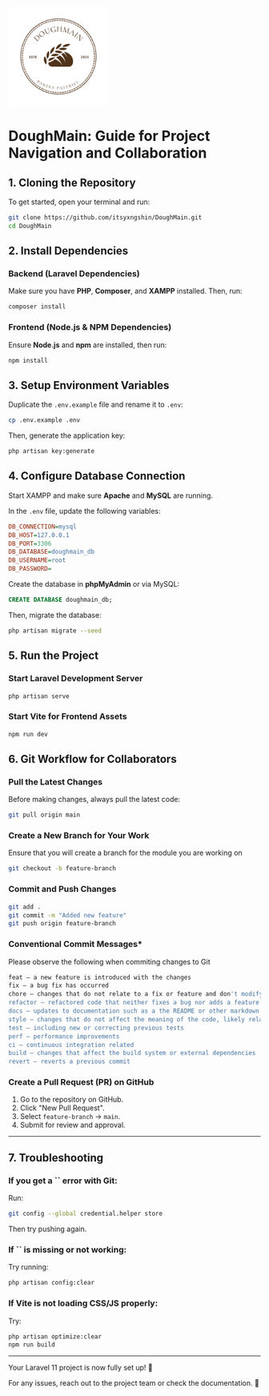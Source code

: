 <p align="left"><img src="Untitled20_20250304132045 1.png" width="200" alt="DoughMain Logo"></p>

# DoughMain: Guide for Project Navigation and Collaboration

## **1. Cloning the Repository**

To get started, open your terminal and run:

```sh
git clone https://github.com/itsyxngshin/DoughMain.git
cd DoughMain
```

## **2. Install Dependencies**

### **Backend (Laravel Dependencies)**

Make sure you have **PHP**, **Composer**, and **XAMPP** installed. Then, run:

```sh
composer install
```

### **Frontend (Node.js & NPM Dependencies)**

Ensure **Node.js** and **npm** are installed, then run:

```sh
npm install
```

## **3. Setup Environment Variables**

Duplicate the `.env.example` file and rename it to `.env`:

```sh
cp .env.example .env
```

Then, generate the application key:

```sh
php artisan key:generate
```

## **4. Configure Database Connection**

Start XAMPP and make sure **Apache** and **MySQL** are running.

In the `.env` file, update the following variables:

```ini
DB_CONNECTION=mysql
DB_HOST=127.0.0.1
DB_PORT=3306
DB_DATABASE=doughmain_db
DB_USERNAME=root
DB_PASSWORD=
```

Create the database in **phpMyAdmin** or via MySQL:

```sql
CREATE DATABASE doughmain_db;
```

Then, migrate the database:

```sh
php artisan migrate --seed
```

## **5. Run the Project**

### **Start Laravel Development Server**

```sh
php artisan serve
```

### **Start Vite for Frontend Assets**

```sh
npm run dev
```

## **6. Git Workflow for Collaborators**

### **Pull the Latest Changes**

Before making changes, always pull the latest code:

```sh
git pull origin main
```

### **Create a New Branch for Your Work** 
Ensure that you will create a branch for the module you are working on

```sh
git checkout -b feature-branch
```

### **Commit and Push Changes**

```sh
git add .
git commit -m "Added new feature"
git push origin feature-branch
```

### **Conventional Commit Messages***
Please observe the following when commiting changes to Git

```sh
feat – a new feature is introduced with the changes
fix – a bug fix has occurred
chore – changes that do not relate to a fix or feature and don't modify src or test files (for example updating dependencies)
refactor – refactored code that neither fixes a bug nor adds a feature
docs – updates to documentation such as a the README or other markdown files
style – changes that do not affect the meaning of the code, likely related to code formatting such as white-space, missing semi-colons, and so on.
test – including new or correcting previous tests
perf – performance improvements
ci – continuous integration related
build – changes that affect the build system or external dependencies
revert – reverts a previous commit
```

### **Create a Pull Request (PR) on GitHub**

1. Go to the repository on GitHub.
2. Click "New Pull Request".
3. Select `feature-branch` → `main`.
4. Submit for review and approval.

---

## **7. Troubleshooting**

### **If you get a **``** error with Git:**

Run:

```sh
git config --global credential.helper store
```

Then try pushing again.

### **If **``** is missing or not working:**

Try running:

```sh
php artisan config:clear
```

### **If Vite is not loading CSS/JS properly:**

Try:

```sh
php artisan optimize:clear
npm run build
```

---

Your Laravel 11 project is now fully set up! 🎉

For any issues, reach out to the project team or check the documentation. 🚀


